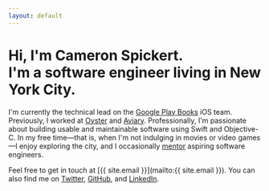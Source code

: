 ```yaml
---
layout: default
---
```

# Hi, I'm Cameron Spickert.<br />I'm a software engineer living in New York City.

I'm currently the technical lead on the [Google Play Books][p] iOS team. Previously, I worked at [Oyster][o] and [Aviary][a]. Professionally, I'm passionate about building usable and maintainable software using Swift and Objective-C. In my free time—that is, when I'm not indulging in movies or video games—I enjoy exploring the city, and I occasionally [mentor][c] aspiring software engineers.

Feel free to get in touch at [{{ site.email }}](mailto:{{ site.email }}). You can also find me on [Twitter][t], [GitHub][g], and [LinkedIn][l].

[p]: https://en.wikipedia.org/wiki/Google_Play_Books
[o]: https://en.wikipedia.org/wiki/Oyster_(company)
[a]: https://en.wikipedia.org/wiki/Aviary_(image_editor)
[c]: https://www.c4q.nyc/
[t]: https://twitter.com/cameronspickert
[g]: https://github.com/cspickert
[l]: https://www.linkedin.com/in/cameronspickert
